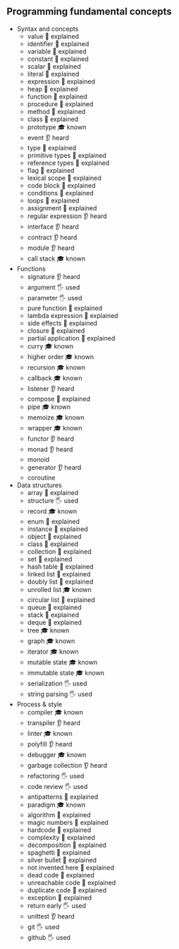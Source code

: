 ## Programming fundamental concepts

- Syntax and concepts
  - value 🙋 explained
  - identifier 🙋 explained
  - variable 🙋 explained
  - constant 🙋 explained
  - scalar 🙋 explained
  - literal 🙋 explained
  - expression 🙋 explained
  - heap 🙋 explained
  - function 🙋 explained
  - procedure 🙋 explained
  - method 🙋 explained
  - class 🙋 explained
  - prototype 🎓 known
  - event 👂 heard
  - type 🙋 explained
  - primitive types 🙋 explained
  - reference types 🙋 explained
  - flag 🙋 explained
  - lexical scope 🙋 explained
  - code block 🙋 explained
  - conditions 🙋 explained
  - loops 🙋 explained
  - assignment 🙋 explained
  - regular expression 👂 heard
  - interface 👂 heard
  - contract 👂 heard
  - module 👂 heard
  - call stack 🎓 known
- Functions
  - signature 👂 heard
  - argument 🖐️ used
  - parameter 🖐️ used
  - pure function 🙋 explained
  - lambda expression 🙋 explained
  - side effects 🙋 explained
  - closure 🙋 explained
  - partial application 🙋 explained
  - curry 🎓 known
  - higher order 🎓 known
  - recursion 🎓 known
  - callback 🎓 known
  - listener 👂 heard
  - compose 🙋 explained
  - pipe 🎓 known
  - memoize 🎓 known
  - wrapper 🎓 known
  - functor 👂 heard
  - monad 👂 heard
  - monoid
  - generator 👂 heard
  - coroutine
- Data structures
  - array 🙋 explained
  - structure 🖐️ used
  - record 🎓 known
  - enum 🙋 explained
  - instance 🙋 explained
  - object 🙋 explained
  - class 🙋 explained
  - collection 🙋 explained
  - set 🙋 explained
  - hash table 🙋 explained
  - linked list 🙋 explained
  - doubly list 🙋 explained
  - unrolled list 🎓 known
  - circular list 🙋 explained
  - queue 🙋 explained
  - stack 🙋 explained
  - deque 🙋 explained
  - tree 🎓 known
  - graph 🎓 known
  - iterator 🎓 known
  - mutable state 🎓 known
  - immutable state 🎓 known
  - serialization 🖐️ used
  - string parsing 🖐️ used
- Process & style
  - compiler 🎓 known
  - transpiler 👂 heard
  - linter 🎓 known
  - polyfill 👂 heard
  - debugger 🎓 known
  - garbage collection 👂 heard
  - refactoring 🖐️ used
  - code review 🖐️ used
  - antipatterns 🙋 explained
  - paradigm 🎓 known
  - algorithm 🙋 explained
  - magic numbers 🙋 explained
  - hardcode 🙋 explained
  - complexity 🙋 explained
  - decomposition 🙋 explained
  - spaghetti 🙋 explained
  - silver bullet 🙋 explained
  - not invented here 🙋 explained
  - dead code 🙋 explained
  - unreachable code 🙋 explained
  - duplicate code 🙋 explained
  - exception 🙋 explained
  - return early 🖐️ used
  - unittest 👂 heard
  - git 🖐️ used
  - github 🖐️ used
